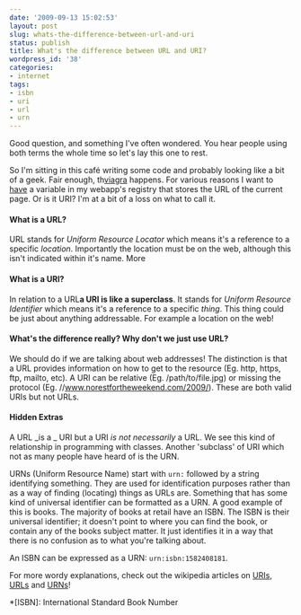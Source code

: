 ```yaml
---
date: '2009-09-13 15:02:53'
layout: post
slug: whats-the-difference-between-url-and-uri
status: publish
title: What's the difference between URL and URI?
wordpress_id: '38'
categories:
- internet
tags:
- isbn
- uri
- url
- urn
---
```


Good question, and something I've often wondered. You hear people using both terms the whole time so let's lay this one to rest.




So I'm sitting in this café writing some code and probably looking like a bit of a geek. Fair enough, th[viagra](http://atlantic-drugs.net/products/viagra.htm) happens. For various reasons I want to [have](http://cvsmailorderpharmacy.org/buy-kamagra-usa.html) a variable in my webapp's registry that stores the URL of the current page. Or is it URI? I'm at a bit of a loss on what to call it.




#### What is a URL?




URL stands for _Uniform Resource Locator_ which means it's a reference to a specific _location_. Importantly the location must be on the web, although this isn't indicated within it's name. More 




#### What is a URI?




In relation to a URL**a URI is like a superclass**. It stands for _Uniform Resource Identifier_ which means it's a reference to a specific _thing_. This thing could be just about anything addressable. For example a location on the web!




#### What's the difference really? Why don't we just use URL?




We should do if we are talking about web addresses! The distinction is that a URL provides information on how to get to the resource (Eg. http, https, ftp, mailto, etc). A URI can be relative (Eg. /path/to/file.jpg) or missing the protocol (Eg. //www.norestfortheweekend.com/2009/). These are both valid URIs but not URLs.




#### Hidden Extras




A URL _is a _ URI but a URI _is not necessarily_ a URL. We see this kind of relationship in programming with classes. Another 'subclass' of URI which not as many people have heard of is the URN.




URNs (Uniform Resource Name) start with `urn:` followed by a string identifying something. They are used for identification purposes rather than as a way of finding (locating) things as URLs are. Something that has some kind of universal identifier can be formatted as a URN. A good example of this is books. The majority of books at retail have an ISBN. The ISBN is their universal identifier; it doesn't point to where you can find the book, or contain any of the books subject matter. It just identifies it in a way that there is no confusion as to what you're talking about. 




An ISBN can be expressed as a URN: `urn:isbn:1582408181`.




For more wordy explanations, check out the wikipedia articles on [URIs](http://en.wikipedia.org/wiki/Uniform_Resource_Identifier), [URLs](http://en.wikipedia.org/wiki/Uniform_Resource_Locator) and [URNs](http://en.wikipedia.org/wiki/Uniform_Resource_Name)!



  *[ISBN]: International Standard Book Number
